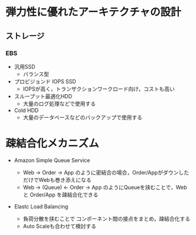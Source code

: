 # 弾力性に優れたアーキテクチャの設計

## ストレージ

### EBS

- 汎用SSD
  - バランス型
- プロビジョンド IOPS SSD
  - IOPSが高く，トランザクションワークロード向け，コストも高い
- スループット最適化HDD
  - 大量のログ処理などで使用する
- Cold HDD
  - 大量のデータベースなどのバックアップで使用する

# 疎結合化メカニズム

- Amazon Simple Queue Service
  - Web -> Order -> App のように密結合の場合，Order/AppがダウンしただけでWebも巻き添えになる
  - Web -> (Queue) <- Order -> App のようにQueueを挟むことで，Web と Order/App を疎結合化できる

- Elastc Load Balancing
  - 負荷分散を挟むことで コンポーネント間の接点をまとめ，疎結合化する
  - Auto Scaleも合わせて検討する
